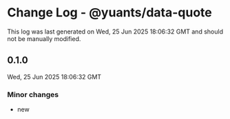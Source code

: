 # Change Log - @yuants/data-quote

This log was last generated on Wed, 25 Jun 2025 18:06:32 GMT and should not be manually modified.

## 0.1.0
Wed, 25 Jun 2025 18:06:32 GMT

### Minor changes

- new

